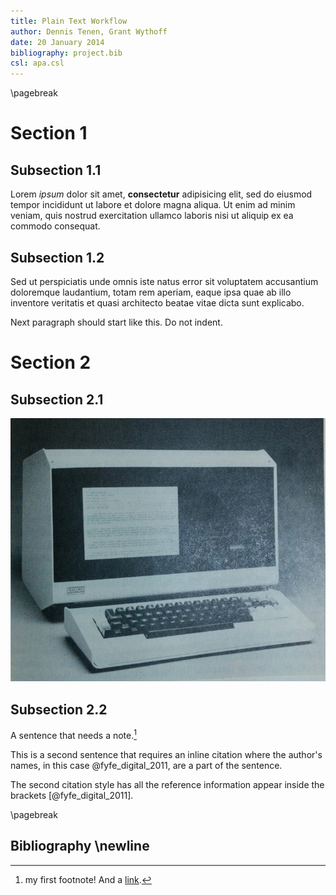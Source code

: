 ```yaml
---
title: Plain Text Workflow
author: Dennis Tenen, Grant Wythoff
date: 20 January 2014
bibliography: project.bib
csl: apa.csl
---
```


\pagebreak 

# Section 1

## Subsection 1.1

Lorem _ipsum_ dolor sit amet, **consectetur** adipisicing elit, sed do eiusmod tempor incididunt ut labore et dolore magna aliqua. Ut enim ad minim veniam, quis nostrud exercitation ullamco laboris nisi ut aliquip ex ea commodo consequat.

## Subsection 1.2

Sed ut perspiciatis unde omnis iste natus error sit voluptatem accusantium doloremque laudantium, totam rem aperiam, eaque  ipsa quae ab illo inventore veritatis et quasi architecto beatae vitae dicta sunt explicabo.

Next paragraph should start like this. Do not indent.

# Section 2

## Subsection 2.1

![image caption](image.jpg)

## Subsection 2.2

A sentence that needs a note.[^1]

This is a second sentence that requires an inline citation where the author's names, in this case @fyfe_digital_2011, are a part of the sentence.

The second citation style has all the reference information appear inside the brackets [@fyfe_digital_2011].

[^1]: my first footnote! And a [link](https://www.eff.org/). 

\pagebreak 

## Bibliography \newline